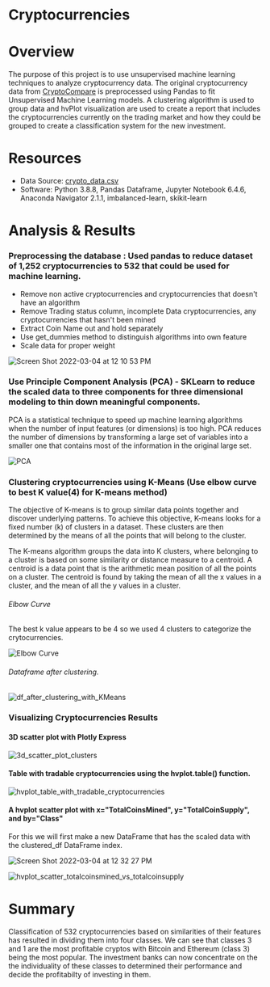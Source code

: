 # Cryptocurrencies

# Overview
The purpose of this project is to use unsupervised machine learning techniques to analyze cryptocurrency data. The original cryptocurrency data from [CryptoCompare](https://min-api.cryptocompare.com/data/all/coinlist) is preprocessed using Pandas to fit Unsupervised Machine Learning models. A clustering algorithm is used to group data and hvPlot visualization are used to create a report that includes the cryptocurrencies currently on the trading market and how they could be grouped to create a classification system for the new investment.

# Resources
* Data Source: [crypto_data.csv](https://github.com/ramya-ramamur/Cryptocurrencies/tree/main/Resources)
* Software: Python 3.8.8, Pandas Dataframe, Jupyter Notebook 6.4.6, Anaconda Navigator 2.1.1, imbalanced-learn, skikit-learn

# Analysis & Results
### Preprocessing the database : Used pandas to reduce dataset of 1,252 cryptocurrencies to 532 that could be used for machine learning.
  - Remove non active cryptocurrencies and cryptocurrencies that doesn't have an algorithm
  - Remove Trading status column, incomplete Data cryptocurrencies, any cryptocurrencies that hasn't been mined
  - Extract Coin Name out and hold separately
  - Use get_dummies method to distinguish algorithms into own feature
  - Scale data for proper weight

![Screen Shot 2022-03-04 at 12 10 53 PM](https://user-images.githubusercontent.com/75961057/156834529-f4d626f5-fb45-43f6-84f5-891ae4a886f0.png)

### Use Principle Component Analysis (PCA) - SKLearn to reduce the scaled data to three components for three dimensional modeling to thin down meaningful components. 
PCA is a statistical technique to speed up machine learning algorithms when the number of input features (or dimensions) is too high. PCA reduces the number of dimensions by transforming a large set of variables into a smaller one that contains most of the information in the original large set.

![PCA](https://user-images.githubusercontent.com/75961057/156835152-d783e418-8666-49b4-8925-2056b0327fef.png)

### Clustering cryptocurrencies using K-Means (Use elbow curve to best K value(4) for K-means method)

The objective of K-means is to group similar data points together and discover underlying patterns. To achieve this objective, K-means looks for a fixed number (k) of clusters in a dataset. These clusters are then determined by the means of all the points that will belong to the cluster.

The K-means algorithm groups the data into K clusters, where belonging to a cluster is based on some similarity or distance measure to a centroid.
A centroid is a data point that is the arithmetic mean position of all the points on a cluster. The centroid is found by taking the mean of all the x values in a cluster, and the mean of all the y values in a cluster.

###### Elbow Curve
The best k value appears to be 4 so we used 4 clusters to categorize the crytocurrencies.

![Elbow Curve](https://user-images.githubusercontent.com/75961057/156834011-819b2904-38df-4475-9ed6-bb03f88657ef.png)

###### Dataframe after clustering.

![df_after_clustering_with_KMeans](https://user-images.githubusercontent.com/75961057/156836009-b649c7dc-a35b-42e2-a49e-69b2650dab3e.png)

### Visualizing Cryptocurrencies Results

#### 3D scatter plot with Plotly Express

![3d_scatter_plot_clusters](https://user-images.githubusercontent.com/75961057/156836236-629f3cbd-58ec-4417-8f46-4584a3298f28.png)

#### Table with tradable cryptocurrencies using the hvplot.table() function.

![hvplot_table_with_tradable_cryptocurrencies](https://user-images.githubusercontent.com/75961057/156836726-17501313-94d7-4a1b-a433-5a19418560ee.png)

#### A hvplot scatter plot with x="TotalCoinsMined", y="TotalCoinSupply", and by="Class"
For this we will first make a new DataFrame that has the scaled data with the clustered_df DataFrame index.

![Screen Shot 2022-03-04 at 12 32 27 PM](https://user-images.githubusercontent.com/75961057/156837404-cb513889-562f-4b8f-8a6e-a5f1940801e5.png)

![hvplot_scatter_totalcoinsmined_vs_totalcoinsupply](https://user-images.githubusercontent.com/75961057/156837102-c1a90e89-1724-4701-95bb-dd486e683360.png)

# Summary
Classification of 532 cryptocurrencies based on similarities of their features has resulted in dividing them into four classes. We can see that classes 3 and 1 are the most profitable cryptos with Bitcoin and Ethereum (class 3) being the most popular. The investment banks can now concentrate on the the individuality of these classes to determined their performance and decide the profitabilty of investing in them. 
